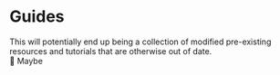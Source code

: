 # Guides

This will potentially end up being a
collection of modified pre-existing 
resources and tutorials that are otherwise 
out of date.
<br/>
🤷 Maybe
